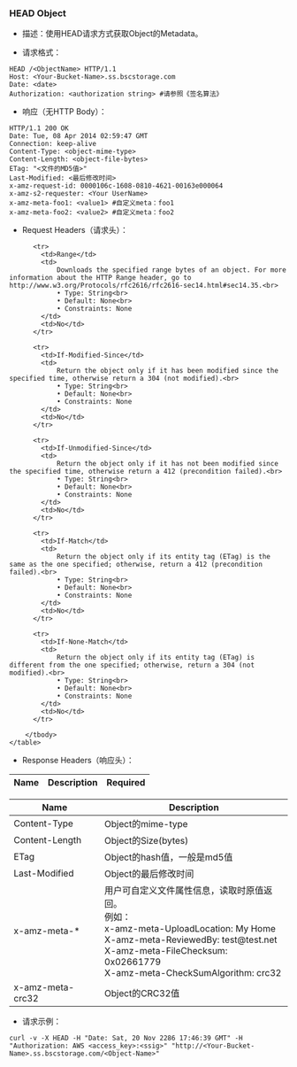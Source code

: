
### HEAD Object

 - 描述：使用HEAD请求方式获取Object的Metadata。

 - 请求格式：

```http
HEAD /<ObjectName> HTTP/1.1
Host: <Your-Bucket-Name>.ss.bscstorage.com
Date: <date>
Authorization: <authorization string> #请参照《签名算法》
```
 - 响应（无HTTP Body）：

```http
HTTP/1.1 200 OK
Date: Tue, 08 Apr 2014 02:59:47 GMT
Connection: keep-alive
Content-Type: <object-mime-type>
Content-Length: <object-file-bytes>
ETag: "<文件的MD5值>"
Last-Modified: <最后修改时间>
x-amz-request-id: 0000106c-1608-0810-4621-00163e000064
x-amz-s2-requester: <Your UserName>
x-amz-meta-foo1: <value1> #自定义meta：foo1
x-amz-meta-foo2: <value2> #自定义meta：foo2
```

 - Request Headers（请求头）：

<table class="table table-condensed">
        <thead>
          <tr>
            <th>Name</th>
            <th>Description</th>
            <th>Required</th>
          </tr>
        </thead>
        <tbody>
        
          <tr>
            <td>Range</td>
            <td>
            	Downloads the specified range bytes of an object. For more information about the HTTP Range header, go to http://www.w3.org/Protocols/rfc2616/rfc2616-sec14.html#sec14.35.<br>
            	• Type: String<br>
				• Default: None<br>
				• Constraints: None
            </td>
            <td>No</td>
          </tr>    
            
          <tr>
            <td>If-Modified-Since</td>
            <td>
            	Return the object only if it has been modified since the specified time, otherwise return a 304 (not modified).<br>
            	• Type: String<br>
				• Default: None<br>
				• Constraints: None
            </td>
            <td>No</td>
          </tr>    
            
          <tr>
            <td>If-Unmodified-Since</td>
            <td>
            	Return the object only if it has not been modified since the specified time, otherwise return a 412 (precondition failed).<br>
            	• Type: String<br>
				• Default: None<br>
				• Constraints: None
            </td>
            <td>No</td>
          </tr>    
            
          <tr>
            <td>If-Match</td>
            <td>
            	Return the object only if its entity tag (ETag) is the same as the one specified; otherwise, return a 412 (precondition failed).<br>
            	• Type: String<br>
				• Default: None<br>
				• Constraints: None
            </td>
            <td>No</td>
          </tr>  
            
          <tr>
            <td>If-None-Match</td>
            <td>
            	Return the object only if its entity tag (ETag) is different from the one specified; otherwise, return a 304 (not modified).<br>
            	• Type: String<br>
				• Default: None<br>
				• Constraints: None
            </td>
            <td>No</td>
          </tr> 
                    
        </tbody>
    </table>

 - Response Headers（响应头）：

<table class="table table-condensed">
        <thead>
          <tr>
            <th>Name</th>
            <th>Description</th>
          </tr>
        </thead>
        <tbody>
          <tr>
            <td>Content-Type</td>
            <td>Object的mime-type</td>
		  </tr>
		  <tr>
            <td>Content-Length</td>
            <td>Object的Size(bytes)</td>
		  </tr>
		  <tr>
            <td>ETag</td>
            <td>Object的hash值，一般是md5值</td>
		  </tr>
		  <tr>
            <td>Last-Modified</td>
            <td>Object的最后修改时间</td>
		  </tr>
		  <tr>
            <td>x-amz-meta-*</td>
            <td>用户可自定义文件属性信息，读取时原值返回。<br>
            例如：<br>
            x-amz-meta-UploadLocation: My Home<br>
            X-amz-meta-ReviewedBy: test@test.net<br>
            X-amz-meta-FileChecksum: 0x02661779<br>
            X-amz-meta-CheckSumAlgorithm: crc32<br>
            </td>
		  </tr>
		  <tr>
            <td>x-amz-meta-crc32</td>
            <td>Object的CRC32值</td>
		  </tr>
        </tbody>
</table>

 - 请求示例：

```
curl -v -X HEAD -H "Date: Sat, 20 Nov 2286 17:46:39 GMT" -H "Authorization: AWS <access_key>:<ssig>" "http://<Your-Bucket-Name>.ss.bscstorage.com/<Object-Name>"
```
